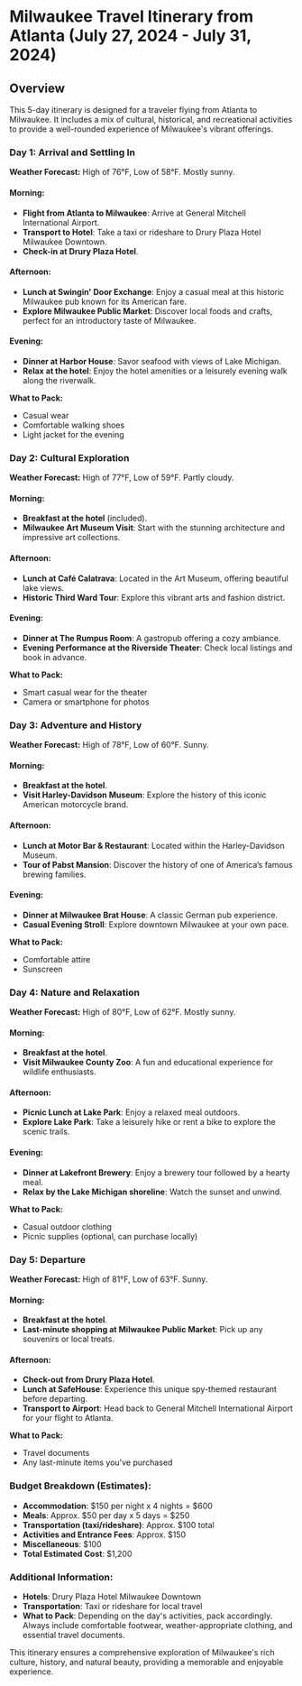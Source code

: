 # Milwaukee Travel Itinerary from Atlanta (July 27, 2024 - July 31, 2024)

## Overview
This 5-day itinerary is designed for a traveler flying from Atlanta to Milwaukee. It includes a mix of cultural, historical, and recreational activities to provide a well-rounded experience of Milwaukee's vibrant offerings.

### Day 1: Arrival and Settling In
**Weather Forecast:** High of 76°F, Low of 58°F. Mostly sunny.

#### Morning:
- **Flight from Atlanta to Milwaukee**: Arrive at General Mitchell International Airport.
- **Transport to Hotel**: Take a taxi or rideshare to Drury Plaza Hotel Milwaukee Downtown.
- **Check-in at Drury Plaza Hotel**.

#### Afternoon:
- **Lunch at Swingin' Door Exchange**: Enjoy a casual meal at this historic Milwaukee pub known for its American fare.
- **Explore Milwaukee Public Market**: Discover local foods and crafts, perfect for an introductory taste of Milwaukee.

#### Evening:
- **Dinner at Harbor House**: Savor seafood with views of Lake Michigan.
- **Relax at the hotel**: Enjoy the hotel amenities or a leisurely evening walk along the riverwalk.

**What to Pack:**
- Casual wear
- Comfortable walking shoes
- Light jacket for the evening

### Day 2: Cultural Exploration
**Weather Forecast:** High of 77°F, Low of 59°F. Partly cloudy.

#### Morning:
- **Breakfast at the hotel** (included).
- **Milwaukee Art Museum Visit**: Start with the stunning architecture and impressive art collections.

#### Afternoon:
- **Lunch at Café Calatrava**: Located in the Art Museum, offering beautiful lake views.
- **Historic Third Ward Tour**: Explore this vibrant arts and fashion district.

#### Evening:
- **Dinner at The Rumpus Room**: A gastropub offering a cozy ambiance.
- **Evening Performance at the Riverside Theater**: Check local listings and book in advance.

**What to Pack:**
- Smart casual wear for the theater
- Camera or smartphone for photos

### Day 3: Adventure and History
**Weather Forecast:** High of 78°F, Low of 60°F. Sunny.

#### Morning:
- **Breakfast at the hotel**.
- **Visit Harley-Davidson Museum**: Explore the history of this iconic American motorcycle brand.

#### Afternoon:
- **Lunch at Motor Bar & Restaurant**: Located within the Harley-Davidson Museum.
- **Tour of Pabst Mansion**: Discover the history of one of America’s famous brewing families.

#### Evening:
- **Dinner at Milwaukee Brat House**: A classic German pub experience.
- **Casual Evening Stroll**: Explore downtown Milwaukee at your own pace.

**What to Pack:**
- Comfortable attire
- Sunscreen

### Day 4: Nature and Relaxation
**Weather Forecast:** High of 80°F, Low of 62°F. Mostly sunny.

#### Morning:
- **Breakfast at the hotel**.
- **Visit Milwaukee County Zoo**: A fun and educational experience for wildlife enthusiasts.

#### Afternoon:
- **Picnic Lunch at Lake Park**: Enjoy a relaxed meal outdoors.
- **Explore Lake Park**: Take a leisurely hike or rent a bike to explore the scenic trails.

#### Evening:
- **Dinner at Lakefront Brewery**: Enjoy a brewery tour followed by a hearty meal.
- **Relax by the Lake Michigan shoreline**: Watch the sunset and unwind.

**What to Pack:**
- Casual outdoor clothing
- Picnic supplies (optional, can purchase locally)

### Day 5: Departure
**Weather Forecast:** High of 81°F, Low of 63°F. Sunny.

#### Morning:
- **Breakfast at the hotel**.
- **Last-minute shopping at Milwaukee Public Market**: Pick up any souvenirs or local treats.

#### Afternoon:
- **Check-out from Drury Plaza Hotel**.
- **Lunch at SafeHouse**: Experience this unique spy-themed restaurant before departing.
- **Transport to Airport**: Head back to General Mitchell International Airport for your flight to Atlanta.

**What to Pack:**
- Travel documents
- Any last-minute items you've purchased

### Budget Breakdown (Estimates):
- **Accommodation**: $150 per night x 4 nights = $600
- **Meals**: Approx. $50 per day x 5 days = $250
- **Transportation (taxi/rideshare)**: Approx. $100 total
- **Activities and Entrance Fees**: Approx. $150
- **Miscellaneous**: $100
- **Total Estimated Cost**: $1,200

### Additional Information:
- **Hotels**: Drury Plaza Hotel Milwaukee Downtown
- **Transportation**: Taxi or rideshare for local travel
- **What to Pack**: Depending on the day's activities, pack accordingly. Always include comfortable footwear, weather-appropriate clothing, and essential travel documents.

This itinerary ensures a comprehensive exploration of Milwaukee's rich culture, history, and natural beauty, providing a memorable and enjoyable experience.